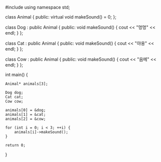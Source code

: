 #include <iostream>
using namespace std;

class Animal {
public:
    virtual void makeSound() = 0;
};

class Dog : public Animal {
public:
    void makeSound() {
        cout << "멍멍" << endl;
    }
};

class Cat : public Animal {
public:
    void makeSound() {
        cout << "야옹" << endl;
    }
};

class Cow : public Animal {
public:
    void makeSound() {
        cout << "음메" << endl;
    }
};

int main() {

    Animal* animals[3];

    Dog dog;
    Cat cat;
    Cow cow;

    animals[0] = &dog;
    animals[1] = &cat;
    animals[2] = &cow;

    for (int i = 0; i < 3; ++i) {
        animals[i]->makeSound();
    }

    return 0;
}

